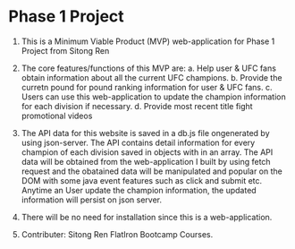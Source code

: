 # Phase 1 Project

1. This is a Minimum Viable Product (MVP) web-application for Phase 1 Project from Sitong Ren

2. The core features/functions of this MVP are:
    a. Help user & UFC fans obtain information about all the current UFC champions.
    b. Provide the curretn pound for pound ranking information for user & UFC fans.
    c. Users can use this web-application to update the champion information for each division if necessary.
    d. Provide most recent title fight promotional videos

3. The API data for this website is saved in a db.js file ongenerated by using json-server. 
   The API contains detail information for every champion of each division saved in objects with in an array. 
   The API data will be obtained from the web-application I built by using fetch request and the obatained data will be manipulated and popular on the DOM with some java event features such as click and submit etc.
   Anytime an User update the champion information, the updated information will persist on json server.

4. There will be no need for installation since this is a web-application.

5. Contributer:
    Sitong Ren
    FlatIron Bootcamp Courses.